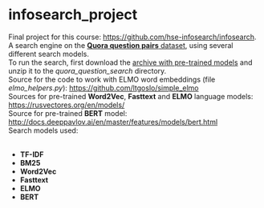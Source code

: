 # infosearch_project
Final project for this course: https://github.com/hse-infosearch/infosearch. <br>
A search engine on the [**Quora question pairs** dataset](https://www.kaggle.com/loopdigga/quora-question-pairs-russian), using several different search models. <br>
To run the search, first download the [archive with pre-trained models](https://www.dropbox.com/s/wxijsqqwrx71q32/Pre-trained%20models.zip?dl=0) and unzip it to the *quora_question_search* directory. <br>
Source for the code to work with ELMO word embeddings (file *elmo_helpers.py*): https://github.com/ltgoslo/simple_elmo <br>
Sources for pre-trained **Word2Vec**, **Fasttext** and **ELMO** language models: https://rusvectores.org/en/models/ <br>
Source for pre-trained **BERT** model: http://docs.deeppavlov.ai/en/master/features/models/bert.html <br>
Search models used: <br>
<br>
* **TF-IDF**
* **BM25**
* **Word2Vec**
* **Fasttext**
* **ELMO**
* **BERT**

